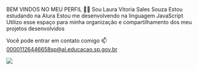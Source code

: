 BEM VINDOS NO MEU PERFIL 💙💙
Sou Laura Vitoria Sales Souza
Estou estudando na Alura
Estou me desenvolvendo na linguagem JavaScript
Utilizo esse espaço para minha organização e compartilhamento dos meu projetos desenvolvidos

Você pode entrar em contato comigo 📫
00001126446658sp@al.educacao.sp.gov.br

![](https://media.tenor.com/ATy36Laki9MAAAAM/tired-sleeping.gif)
